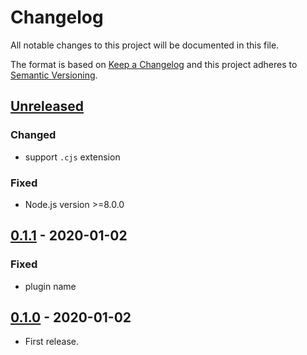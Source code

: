 # Changelog

All notable changes to this project will be documented in this file.

The format is based on [Keep a Changelog](http://keepachangelog.com/en/1.0.0/)
and this project adheres to [Semantic Versioning](http://semver.org/spec/v2.0.0.html).

## [Unreleased]

### Changed

* support `.cjs` extension

### Fixed

* Node.js version >=8.0.0

## [0.1.1] - 2020-01-02

### Fixed

* plugin name

## [0.1.0] - 2020-01-02

* First release.

[Unreleased]: https://github.com/shimataro/babel-plugin-module-extension-resolver/compare/v0.1.1...HEAD
[0.1.1]: https://github.com/shimataro/babel-plugin-module-extension-resolver/compare/v0.1.0...v0.1.1
[0.1.0]: https://github.com/shimataro/babel-plugin-module-extension-resolver/compare/998406cb392dbcaabf7a0bb27f0dc882108abfe3...v0.1.0
